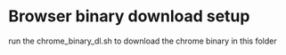 # Browser binary download setup

run the chrome_binary_dl.sh to download the chrome binary in this folder
